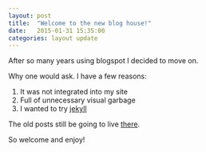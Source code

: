 ```yaml
---
layout: post
title:  "Welcome to the new blog house!"
date:   2015-01-31 15:35:00
categories: layout update
---
```

After so many years using blogspot I decided to move on.

Why one would ask. I have a few reasons:

1. It was not integrated into my site
2. Full of unnecessary visual garbage
3. I wanted to try [jekyll](http://jekyllrb.com/)

The old posts still be going to live [there](http://ideiasbynavarro.blogspot.com.br/).

So welcome and enjoy!
